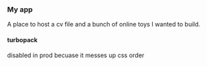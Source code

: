 ### My app

A place to host a cv file and a bunch of online toys I wanted to build.


#### turbopack

disabled in prod becuase it messes up css order